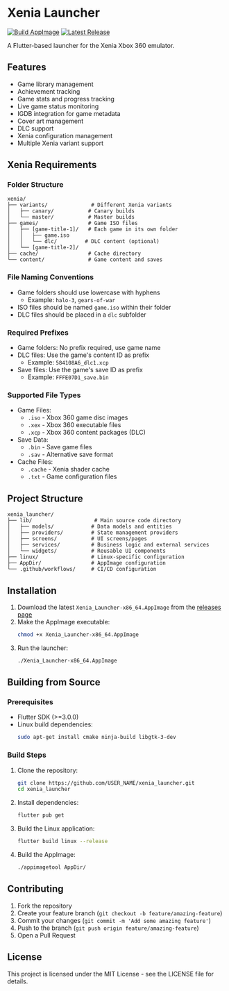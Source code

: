 # Xenia Launcher

[![Build AppImage](https://github.com/USER_NAME/xenia_launcher/actions/workflows/build.yml/badge.svg)](https://github.com/USER_NAME/xenia_launcher/actions/workflows/build.yml)
[![Latest Release](https://img.shields.io/github/v/release/USER_NAME/xenia_launcher)](https://github.com/USER_NAME/xenia_launcher/releases/latest)

A Flutter-based launcher for the Xenia Xbox 360 emulator.

## Features

- Game library management
- Achievement tracking
- Game stats and progress tracking
- Live game status monitoring
- IGDB integration for game metadata
- Cover art management
- DLC support
- Xenia configuration management
- Multiple Xenia variant support

## Xenia Requirements

### Folder Structure
```
xenia/
├── variants/              # Different Xenia variants
│   ├── canary/           # Canary builds
│   └── master/           # Master builds
├── games/                # Game ISO files
│   ├── [game-title-1]/   # Each game in its own folder
│   │   ├── game.iso
│   │   └── dlc/         # DLC content (optional)
│   └── [game-title-2]/
├── cache/                # Cache directory
└── content/              # Game content and saves
```

### File Naming Conventions
- Game folders should use lowercase with hyphens
  - Example: `halo-3`, `gears-of-war`
- ISO files should be named `game.iso` within their folder
- DLC files should be placed in a `dlc` subfolder

### Required Prefixes
- Game folders: No prefix required, use game name
- DLC files: Use the game's content ID as prefix
  - Example: `584108A6_dlc1.xcp`
- Save files: Use the game's save ID as prefix
  - Example: `FFFE07D1_save.bin`

### Supported File Types
- Game Files:
  - `.iso` - Xbox 360 game disc images
  - `.xex` - Xbox 360 executable files
  - `.xcp` - Xbox 360 content packages (DLC)
- Save Data:
  - `.bin` - Save game files
  - `.sav` - Alternative save format
- Cache Files:
  - `.cache` - Xenia shader cache
  - `.txt` - Game configuration files

## Project Structure

```
xenia_launcher/
├── lib/                    # Main source code directory
│   ├── models/            # Data models and entities
│   ├── providers/         # State management providers
│   ├── screens/           # UI screens/pages
│   ├── services/          # Business logic and external services
│   └── widgets/           # Reusable UI components
├── linux/                 # Linux-specific configuration
├── AppDir/                # AppImage configuration
└── .github/workflows/     # CI/CD configuration
```

## Installation

1. Download the latest `Xenia_Launcher-x86_64.AppImage` from the [releases page](https://github.com/USER_NAME/xenia_launcher/releases)
2. Make the AppImage executable:
   ```bash
   chmod +x Xenia_Launcher-x86_64.AppImage
   ```
3. Run the launcher:
   ```bash
   ./Xenia_Launcher-x86_64.AppImage
   ```

## Building from Source

### Prerequisites

- Flutter SDK (>=3.0.0)
- Linux build dependencies:
  ```bash
  sudo apt-get install cmake ninja-build libgtk-3-dev
  ```

### Build Steps

1. Clone the repository:
   ```bash
   git clone https://github.com/USER_NAME/xenia_launcher.git
   cd xenia_launcher
   ```

2. Install dependencies:
   ```bash
   flutter pub get
   ```

3. Build the Linux application:
   ```bash
   flutter build linux --release
   ```

4. Build the AppImage:
   ```bash
   ./appimagetool AppDir/
   ```

## Contributing

1. Fork the repository
2. Create your feature branch (`git checkout -b feature/amazing-feature`)
3. Commit your changes (`git commit -m 'Add some amazing feature'`)
4. Push to the branch (`git push origin feature/amazing-feature`)
5. Open a Pull Request

## License

This project is licensed under the MIT License - see the LICENSE file for details.
